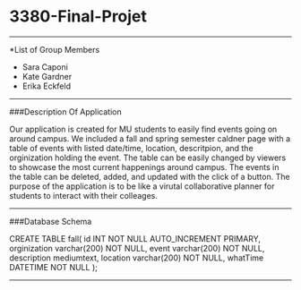 # 3380-Final-Projet
---
*List of Group Members
* Sara Caponi
* Kate Gardner
* Erika Eckfeld
---
###Description Of Application

Our application is created for MU students to easily find events going on around campus. We included a fall and spring semester caldner page with a table of events with listed date/time, location, descritpion, and the orginization holding the event. The table can be easily changed by viewers to showcase the most current happenings around campus. The events in the table can be deleted, added, and updated with the click of a button. The purpose of the application is to be like a virutal collaborative planner for students to interact with their colleages. 

---
###Database Schema

CREATE TABLE fall(
id INT NOT NULL AUTO_INCREMENT PRIMARY,
orginization varchar(200) NOT NULL,
event varchar(200) NOT NULL,
description mediumtext,
location varchar(200) NOT NULL,
whatTime DATETIME NOT NULL
);

---

